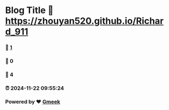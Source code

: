 # Blog Title :link: https://zhouyan520.github.io/Richard_911 
### :page_facing_up: [1](https://zhouyan520.github.io/Richard_911/tag.html) 
### :speech_balloon: 0 
### :hibiscus: 4 
### :alarm_clock: 2024-11-22 09:55:24 
### Powered by :heart: [Gmeek](https://github.com/Meekdai/Gmeek)
